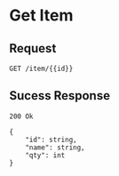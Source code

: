 # Get Item

## Request

```
GET /item/{{id}}
```

## Sucess Response

```
200 Ok

{
    "id": string,
    "name": string,
    "qty": int
}
```
